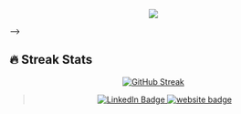 
  <p align="center">
<a href="https://github.com/leilafarsani"><img src="https://readme-typing-svg.herokuapp.com?font=Fira+Code&weight=500&pause=1000&color=3498DB&width=435&lines=A+Passionate+Data+Scientist;Technology+Enthusiast+%F0%9F%92%BB;Innovative+Problem-Solver+💡;Lifelong+Learner+%F0%9F%93%9A;&center=true&width=420&height=50"></a>
</p> -->

<div align="center">
<div align="center" >
<h2 align="left"> 🔥 Streak Stats</h2> 
  
[![GitHub Streak](http://github-readme-streak-stats.herokuapp.com?user=leilafarsani&theme=blux&border_radius=9.4&date_format=j%20M%5B%20Y%5D&card_width=526)](https://git.io/streak-stats)
</div>

> <div id="badges" align="center">
>   <a href="https://www.linkedin.com/in/leila-farsani-9966593b/">
>     <img src="https://img.shields.io/badge/LinkedIn-blue?style=for-the-badge&logo=linkedin&logoColor=white" alt="LinkedIn Badge"/>
>      <a href="https://leila-portfolio.vercel.app/" target="blank">
>   <img src="https://img.shields.io/badge/Website-black?style=for-the-badge&logo=medium&logoColor=white" alt="website badge" />
>  </a>
>   </a>
> </div>
